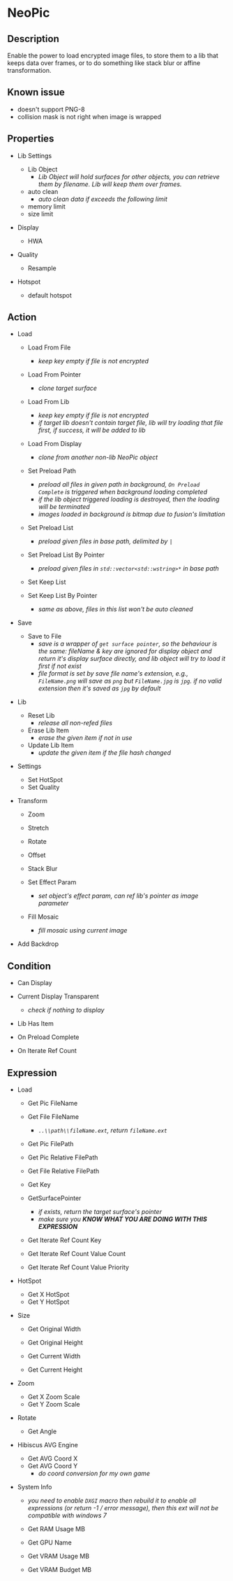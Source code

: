 # NeoPic

## Description

Enable the power to load encrypted image files, to store them to a lib that keeps data over frames, or to do something like stack blur or affine transformation.

## Known issue

- doesn't support PNG-8
- collision mask is not right when image is wrapped

## Properties

- Lib Settings
  - Lib Object
    - *Lib Object will hold surfaces for other objects, you can retrieve them by filename. Lib will keep them over frames.*
  - auto clean
    - *auto clean data if exceeds the following limit*
  - memory limit
  - size limit

- Display
  - HWA

- Quality
  - Resample

- Hotspot
  - default hotspot

## Action

- Load
  - Load From File
    - *keep key empty if file is not encrypted*
  - Load From Pointer
    - *clone target surface*

  - Load From Lib
    - *keep key empty if file is not encrypted*
    - *if target lib doesn't contain target file, lib will try loading that file first, if success, it will be added to lib*
  - Load From Display
    - *clone from another non-lib NeoPic object*

  - Set Preload Path
    - *preload all files in given path in background, `On Preload Complete` is triggered when background loading completed*
    - *if the lib object triggered loading is destroyed, then the loading will be terminated*
    - *images loaded in background is bitmap due to fusion's limitation*
  - Set Preload List
    - *preload given files in base path, delimited by `|`*
  - Set Preload List By Pointer
    - *preload given files in `std::vector<std::wstring>*` in base path*

  - Set Keep List
  - Set Keep List By Pointer
    - *same as above, files in this list won't be auto cleaned*

- Save
  - Save to File
    - *save is a wrapper of `get surface pointer`, so the behaviour is the same: fileName & key are ignored for display object and return it's display surface directly, and lib object will try to load it first if not exist*
    - *file format is set by save file name's extension, e.g., `FileName.png` will save as `png` but `FileName.jpg` is `jpg`. if no valid extension then it's saved as `jpg` by default*

- Lib
  - Reset Lib
    - *release all non-refed files*
  - Erase Lib Item
    - *erase the given item if not in use*
  - Update Lib Item
    - *update the given item if the file hash changed*

- Settings
  - Set HotSpot
  - Set Quality

- Transform
  - Zoom
  - Stretch

  - Rotate
  - Offset
  
  - Stack Blur
  
  - Set Effect Param
    - *set object's effect param, can ref lib's pointer as image parameter*
  
  - Fill Mosaic
    - *fill mosaic using current image*

- Add Backdrop

## Condition

- Can Display

- Current Display Transparent
  - *check if nothing to display*

- Lib Has Item

- On Preload Complete
- On Iterate Ref Count

## Expression

- Load
  - Get Pic FileName
  - Get File FileName
    - *`..\\path\\fileName.ext`, return `fileName.ext`*

  - Get Pic FilePath
  - Get Pic Relative FilePath
  - Get File Relative FilePath
  
  - Get Key
  
  - GetSurfacePointer
    - *if exists, return the target surface's pointer*
    - *make sure you **KNOW WHAT YOU ARE DOING WITH THIS EXPRESSION***

  - Get Iterate Ref Count Key
  - Get Iterate Ref Count Value Count
  - Get Iterate Ref Count Value Priority

- HotSpot
  - Get X HotSpot
  - Get Y HotSpot

- Size
  - Get Original Width
  - Get Original Height

  - Get Current Width
  - Get Current Height

- Zoom
  - Get X Zoom Scale
  - Get Y Zoom Scale

- Rotate
  - Get Angle

- Hibiscus AVG Engine
  - Get AVG Coord X
  - Get AVG Coord Y
    - *do coord conversion for my own game*

- System Info
  - *you need to enable `DXGI` macro then rebuild it to enable all expressions (or return -1 / error message), then this ext will not be compatible with windows 7*
  - Get RAM Usage MB
  
  - Get GPU Name
  
  - Get VRAM Usage MB
  - Get VRAM Budget MB
